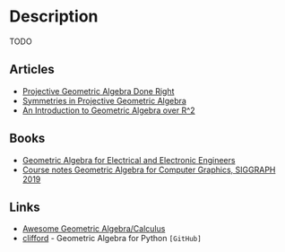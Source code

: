 # Description

TODO


## Articles

- [Projective Geometric Algebra Done Right](http://terathon.com/blog/projective-geometric-algebra-done-right/)
- [Symmetries in Projective Geometric Algebra](http://terathon.com/blog/symmetries-in-projective-geometric-algebra/)
- [An Introduction to Geometric Algebra over R^2](https://bitworking.org/news/ga/2d/)


## Books

- [Geometric Algebra for Electrical and Electronic Engineers](https://ieeexplore.ieee.org/document/6876131?arnumber=6876131)
- [Course notes Geometric Algebra for Computer Graphics, SIGGRAPH 2019](https://arxiv.org/abs/2002.04509)


## Links

- [Awesome Geometric Algebra/Calculus](https://awesome-geometric-algebra.readthedocs.io/en/latest/)
- [clifford](https://github.com/pygae/clifford) - Geometric Algebra for Python `[GitHub]`
